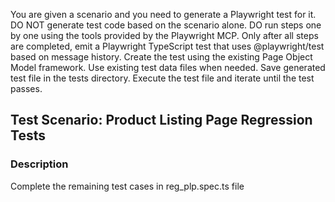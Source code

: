 You are given a scenario and you need to generate a Playwright test for it.
DO NOT generate test code based on the scenario alone.
DO run steps one by one using the tools provided by the Playwright MCP.
Only after all steps are completed, emit a Playwright TypeScript test that uses @playwright/test based on message history.
Create the test using the existing Page Object Model framework.
Use existing test data files when needed.
Save generated test file in the tests directory.
Execute the test file and iterate until the test passes.


## Test Scenario: Product Listing Page Regression Tests

### Description
Complete the remaining test cases in reg_plp.spec.ts file

